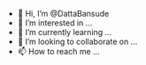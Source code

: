 - 👋 Hi, I’m @DattaBansude
- 👀 I’m interested in ...
- 🌱 I’m currently learning ...
- 💞️ I’m looking to collaborate on ...
- 📫 How to reach me ...

<!---
DattaBansude/DattaBansude is a ✨ special ✨ repository because its `README.md` (this file) appears on your GitHub profile.
You can click the Preview link to take a look at your changes.
--->
